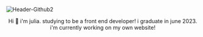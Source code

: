 ![Header-Github2](https://user-images.githubusercontent.com/94171038/154483791-852eaed0-a1c2-479c-8455-e3a01d6fc7bb.png)

<p align='center'>Hi 👋 i'm julia. 
studying to be a front end developer!
i graduate in june 2023.
i'm currently working on my own website!</p>


